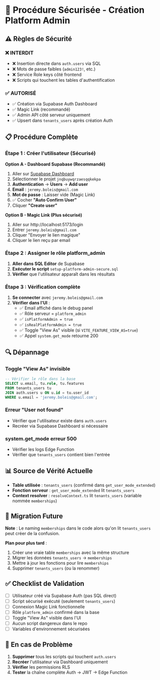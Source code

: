 # 🔐 Procédure Sécurisée - Création Platform Admin

## ⚠️ Règles de Sécurité

### ❌ **INTERDIT**
- ❌ Insertion directe dans `auth.users` via SQL
- ❌ Mots de passe faibles (`admin123!`, etc.)
- ❌ Service Role keys côté frontend
- ❌ Scripts qui touchent les tables d'authentification

### ✅ **AUTORISÉ**
- ✅ Création via Supabase Auth Dashboard
- ✅ Magic Link (recommandé)
- ✅ Admin API côté serveur uniquement
- ✅ Upsert dans `tenants_users` après création Auth

## 📋 Procédure Complète

### **Étape 1 : Créer l'utilisateur (Sécurisé)**

**Option A - Dashboard Supabase (Recommandé)**
1. Aller sur [Supabase Dashboard](https://supabase.com/dashboard)
2. Sélectionner le projet `jnqbuywqrzaesqqkekpa`
3. **Authentication** → **Users** → **Add user**
4. **Email** : `jeremy.boleis@gmail.com`
5. **Mot de passe** : Laisser vide (Magic Link)
6. ✅ Cocher **"Auto Confirm User"**
7. Cliquer **"Create user"**

**Option B - Magic Link (Plus sécurisé)**
1. Aller sur http://localhost:5173/login
2. Entrer `jeremy.boleis@gmail.com`
3. Cliquer "Envoyer le lien magique"
4. Cliquer le lien reçu par email

### **Étape 2 : Assigner le rôle platform_admin**

1. **Aller dans SQL Editor** de Supabase
2. **Exécuter le script** `setup-platform-admin-secure.sql`
3. **Vérifier** que l'utilisateur apparaît dans les résultats

### **Étape 3 : Vérification complète**

1. **Se connecter** avec `jeremy.boleis@gmail.com`
2. **Vérifier dans l'UI** :
   - ✅ Email affiché dans le debug panel
   - ✅ Rôle serveur = `platform_admin`
   - ✅ `isPlatformAdmin = true`
   - ✅ `isRealPlatformAdmin = true`
   - ✅ Toggle "View As" visible (si `VITE_FEATURE_VIEW_AS=true`)
   - ✅ Appel `system.get_mode` retourne 200

## 🔍 Dépannage

### **Toggle "View As" invisible**
```sql
-- Vérifier le rôle dans la base
SELECT u.email, tu.role, tu.features
FROM tenants_users tu
JOIN auth.users u ON u.id = tu.user_id
WHERE u.email = 'jeremy.boleis@gmail.com';
```

### **Erreur "User not found"**
- Vérifier que l'utilisateur existe dans `auth.users`
- Recréer via Supabase Dashboard si nécessaire

### **system.get_mode erreur 500**
- Vérifier les logs Edge Function
- Vérifier que `tenants_users` contient bien l'entrée

## 📊 Source de Vérité Actuelle

- **Table utilisée** : `tenants_users` (confirmé dans `get_user_mode_extended`)
- **Fonction serveur** : `get_user_mode_extended` lit `tenants_users`
- **Context resolver** : `resolveContext.ts` lit `tenants_users` (variable nommée `memberships`)

## 🔄 Migration Future

**Note** : Le naming `memberships` dans le code alors qu'on lit `tenants_users` peut créer de la confusion.

**Plan pour plus tard** :
1. Créer une vraie table `memberships` avec la même structure
2. Migrer les données `tenants_users` → `memberships`
3. Mettre à jour les fonctions pour lire `memberships`
4. Supprimer `tenants_users` (ou la renommer)

## ✅ Checklist de Validation

- [ ] Utilisateur créé via Supabase Auth (pas SQL direct)
- [ ] Script sécurisé exécuté (seulement `tenants_users`)
- [ ] Connexion Magic Link fonctionnelle
- [ ] Rôle `platform_admin` confirmé dans la base
- [ ] Toggle "View As" visible dans l'UI
- [ ] Aucun script dangereux dans le repo
- [ ] Variables d'environnement sécurisées

## 🚨 En cas de Problème

1. **Supprimer** tous les scripts qui touchent `auth.users`
2. **Recréer** l'utilisateur via Dashboard uniquement
3. **Vérifier** les permissions RLS
4. **Tester** la chaîne complète Auth → JWT → Edge Function